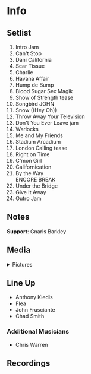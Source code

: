 # Info

## Setlist

1. Intro Jam
2. Can't Stop
3. Dani California
4. Scar Tissue
5. Charlie
6. Havana Affair
7. Hump de Bump
8. Blood Sugar Sex Magik
9. Show of Strength tease
10. Songbird JOHN
11. Snow ((Hey Oh))
12. Throw Away Your Television
13. Don't You Ever Leave jam
14. Warlocks
15. Me and My Friends
16. Stadium Arcadium
17. London Calling tease
18. Right on Time
19. C'mon Girl
20. Californication
21. By the Way
<br> ENCORE BREAK
22. Under the Bridge
23. Give It Away
24. Outro Jam

## Notes

**Support**: Gnarls Barkley

## Media 

<details>
  <summary>Pictures</summary>
  <!--<img alt="Setlist" title="Setlist" src="_.jpg" height="200" />
  <img alt="Clipping" title="Clipping" src="_.jpg" height="200" />
  <img alt="Flyer" title="Flyer" src="_.jpg" height="200" />-->
</details>

## Line Up

* Anthony Kiedis
* Flea
* John Frusciante
* Chad Smith

### Additional Musicians

* Chris Warren

## Recordings

